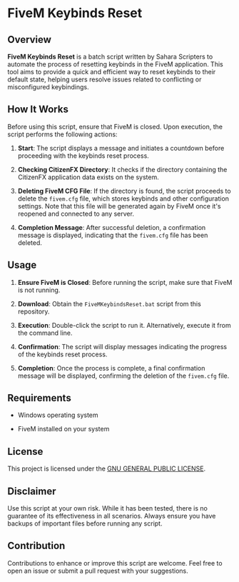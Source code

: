 # FiveM Keybinds Reset

## Overview

**FiveM Keybinds Reset** is a batch script written by Sahara Scripters to automate the process of resetting keybinds in the FiveM application. This tool aims to provide a quick and efficient way to reset keybinds to their default state, helping users resolve issues related to conflicting or misconfigured keybindings.

## How It Works

Before using this script, ensure that FiveM is closed. Upon execution, the script performs the following actions:

1. **Start**: The script displays a message and initiates a countdown before proceeding with the keybinds reset process.

2. **Checking CitizenFX Directory**: It checks if the directory containing the CitizenFX application data exists on the system.

3. **Deleting FiveM CFG File**: If the directory is found, the script proceeds to delete the `fivem.cfg` file, which stores keybinds and other configuration settings. Note that this file will be generated again by FiveM once it's reopened and connected to any server.

4. **Completion Message**: After successful deletion, a confirmation message is displayed, indicating that the `fivem.cfg` file has been deleted.

## Usage

1. **Ensure FiveM is Closed**: Before running the script, make sure that FiveM is not running.

2. **Download**: Obtain the `FiveMKeybindsReset.bat` script from this repository.

3. **Execution**: Double-click the script to run it. Alternatively, execute it from the command line.

4. **Confirmation**: The script will display messages indicating the progress of the keybinds reset process.

5. **Completion**: Once the process is complete, a final confirmation message will be displayed, confirming the deletion of the `fivem.cfg` file.

## Requirements

- Windows operating system

- FiveM installed on your system

## License

This project is licensed under the [GNU GENERAL PUBLIC LICENSE](LICENSE).

## Disclaimer

Use this script at your own risk. While it has been tested, there is no guarantee of its effectiveness in all scenarios. Always ensure you have backups of important files before running any script.

## Contribution

Contributions to enhance or improve this script are welcome. Feel free to open an issue or submit a pull request with your suggestions.
